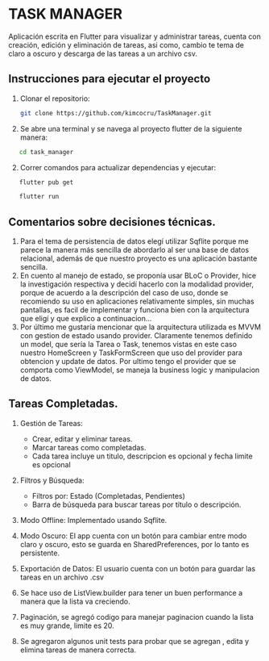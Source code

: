 
# TASK MANAGER

Aplicación escrita en Flutter para visualizar y administrar tareas, cuenta con creación, edición y eliminación de tareas, asi como, cambio te tema de claro a oscuro y descarga de las tareas a un archivo csv.

## Instrucciones para ejecutar el proyecto

1. Clonar el repositorio:
   ```bash
   git clone https://github.com/kimcocru/TaskManager.git
   ```

2. Se abre una terminal y se navega al proyecto flutter de la siguiente manera:
```bash
   cd task_manager
```

2. Correr comandos para actualizar dependencias y ejecutar:
```bash
   flutter pub get

   flutter run
   ```


## Comentarios sobre decisiones técnicas.

1. Para el tema de persistencia de datos elegí utilizar Sqflite porque me parece la manera más sencilla de abordarlo al ser una base de datos relacional, además de que nuestro proyecto es una aplicación bastante sencilla.
2. En cuento al manejo de estado, se proponía usar BLoC o Provider, hice la investigación respectiva y decidí hacerlo con la modalidad provider, porque de acuerdo a la descripción del caso de uso, donde se recomiendo su uso en aplicaciones relativamente simples, sin muchas pantallas, es facil de implementar y funciona bien con la arquitectura que eligí y que explico a continuacion...
3. Por último me gustaría mencionar que la arquitectura utilizada es MVVM con gestion de estado usando provider. Claramente tenemos definido un model, que sería la Tarea o Task, tenemos vistas en este caso nuestro HomeScreen y TaskFormScreen que uso del provider para obtencion y update de datos. Por ultimo tengo el provider que se comporta como ViewModel, se maneja la business logic y manipulacion de datos.


## Tareas Completadas.

1. Gestión de Tareas:
    - Crear, editar y eliminar tareas.
    - Marcar tareas como completadas.
    - Cada tarea incluye un titulo, descripcion es opcional y fecha limite es opcional
2. Filtros y Búsqueda:
    - Filtros por: Estado (Completadas, Pendientes) 
    - Barra de búsqueda para buscar tareas por título o descripción. 

3. Modo Offline: Implementado usando Sqflite.
4. Modo Oscuro: El app cuenta con un botón para cambiar entre modo claro y oscuro, esto se guarda en SharedPreferences, por lo tanto es persistente.
5. Exportación de Datos: El usuario cuenta con un botón para guardar las tareas en un archivo .csv
6. Se hace uso de ListView.builder para tener un buen performance a manera que la lista va creciendo.
7. Paginación, se agregó codigo para manejar paginacion cuando la lista es muy grande, limite es 20.
8. Se agregaron algunos unit tests para probar que se agregan , edita y elimina tareas de manera correcta.
